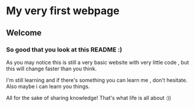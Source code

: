 # My very first webpage

## Welcome

### So good that you look at this README :)

As you may notice this is still a very basic website with very little code , but this will change faster than you think.

I'm still learning and if there's something you can learn me , don't hesitate. Also maybe i can learn you things.

All for the sake of sharing knowledge! That's what life is all about :))